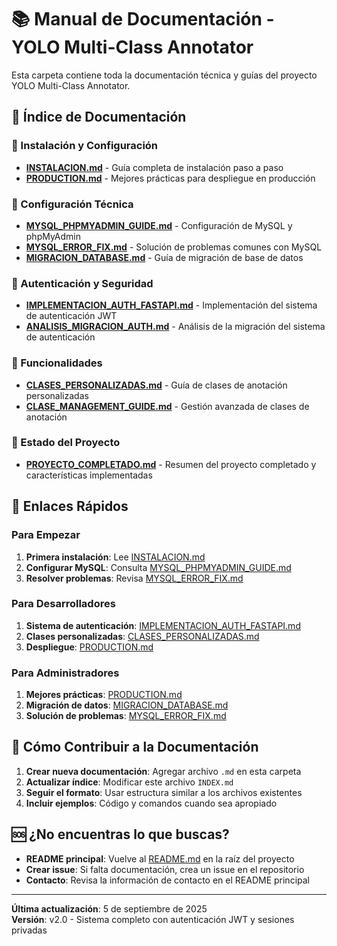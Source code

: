 # 📚 Manual de Documentación - YOLO Multi-Class Annotator

Esta carpeta contiene toda la documentación técnica y guías del proyecto YOLO Multi-Class Annotator.

## 📖 Índice de Documentación

### 🚀 Instalación y Configuración
- **[INSTALACION.md](./INSTALACION.md)** - Guía completa de instalación paso a paso
- **[PRODUCTION.md](./PRODUCTION.md)** - Mejores prácticas para despliegue en producción

### 🔧 Configuración Técnica
- **[MYSQL_PHPMYADMIN_GUIDE.md](./MYSQL_PHPMYADMIN_GUIDE.md)** - Configuración de MySQL y phpMyAdmin
- **[MYSQL_ERROR_FIX.md](./MYSQL_ERROR_FIX.md)** - Solución de problemas comunes con MySQL
- **[MIGRACION_DATABASE.md](./MIGRACION_DATABASE.md)** - Guía de migración de base de datos

### 🔐 Autenticación y Seguridad
- **[IMPLEMENTACION_AUTH_FASTAPI.md](./IMPLEMENTACION_AUTH_FASTAPI.md)** - Implementación del sistema de autenticación JWT
- **[ANALISIS_MIGRACION_AUTH.md](./ANALISIS_MIGRACION_AUTH.md)** - Análisis de la migración del sistema de autenticación

### 🎯 Funcionalidades
- **[CLASES_PERSONALIZADAS.md](./CLASES_PERSONALIZADAS.md)** - Guía de clases de anotación personalizadas
- **[CLASE_MANAGEMENT_GUIDE.md](./CLASE_MANAGEMENT_GUIDE.md)** - Gestión avanzada de clases de anotación

### 🎉 Estado del Proyecto
- **[PROYECTO_COMPLETADO.md](./PROYECTO_COMPLETADO.md)** - Resumen del proyecto completado y características implementadas

## 🔗 Enlaces Rápidos

### Para Empezar
1. **Primera instalación**: Lee [INSTALACION.md](./INSTALACION.md)
2. **Configurar MySQL**: Consulta [MYSQL_PHPMYADMIN_GUIDE.md](./MYSQL_PHPMYADMIN_GUIDE.md)
3. **Resolver problemas**: Revisa [MYSQL_ERROR_FIX.md](./MYSQL_ERROR_FIX.md)

### Para Desarrolladores
1. **Sistema de autenticación**: [IMPLEMENTACION_AUTH_FASTAPI.md](./IMPLEMENTACION_AUTH_FASTAPI.md)
2. **Clases personalizadas**: [CLASES_PERSONALIZADAS.md](./CLASES_PERSONALIZADAS.md)
3. **Despliegue**: [PRODUCTION.md](./PRODUCTION.md)

### Para Administradores
1. **Mejores prácticas**: [PRODUCTION.md](./PRODUCTION.md)
2. **Migración de datos**: [MIGRACION_DATABASE.md](./MIGRACION_DATABASE.md)
3. **Solución de problemas**: [MYSQL_ERROR_FIX.md](./MYSQL_ERROR_FIX.md)

## 📝 Cómo Contribuir a la Documentación

1. **Crear nueva documentación**: Agregar archivo `.md` en esta carpeta
2. **Actualizar índice**: Modificar este archivo `INDEX.md`
3. **Seguir el formato**: Usar estructura similar a los archivos existentes
4. **Incluir ejemplos**: Código y comandos cuando sea apropiado

## 🆘 ¿No encuentras lo que buscas?

- **README principal**: Vuelve al [README.md](../README.md) en la raíz del proyecto
- **Crear issue**: Si falta documentación, crea un issue en el repositorio
- **Contacto**: Revisa la información de contacto en el README principal

---

**Última actualización**: 5 de septiembre de 2025  
**Versión**: v2.0 - Sistema completo con autenticación JWT y sesiones privadas

